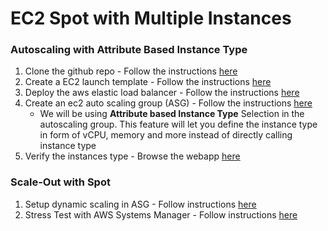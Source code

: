 # EC2 Spot with Multiple Instances
### Autoscaling with Attribute Based Instance Type
1. Clone the github repo - Follow the instructions <a href="https://ec2spotworkshops.com/ec2-auto-scaling-with-multiple-instance-types-and-purchase-options/clone_github.html" target="_blank">here</a>
2. Create a EC2 launch template - Follow the instructions <a href="https://ec2spotworkshops.com/ec2-auto-scaling-with-multiple-instance-types-and-purchase-options/create_lt.html" target="_blank">here</a>
3. Deploy the aws elastic load balancer - Follow the instructions <a href="https://ec2spotworkshops.com/ec2-auto-scaling-with-multiple-instance-types-and-purchase-options/deploy_lb.html" target="_blank">here</a>
4. Create an ec2 auto scaling group (ASG) - Follow the instructions <a href="https://ec2spotworkshops.com/ec2-auto-scaling-with-multiple-instance-types-and-purchase-options/create_asg.html" target="_blank">here</a>
   - We will be using **Attribute based Instance Type** Selection in the autoscaling group. This feature will let you define the instance type in form of vCPU, memory and more instead of directly calling instance type
5. Verify the instances type - Browse the webapp <a href="https://ec2spotworkshops.com/ec2-auto-scaling-with-multiple-instance-types-and-purchase-options/browse_app.html" target="_blank">here</a>

### Scale-Out with Spot

1. Setup dynamic scaling in ASG - Follow instructions <a href="https://ec2spotworkshops.com/ec2-auto-scaling-with-multiple-instance-types-and-purchase-options/scale_dynamic.html" target="_blank">here</a>
2. Stress Test with AWS Systems Manager - Follow instructions <a href="https://ec2spotworkshops.com/ec2-auto-scaling-with-multiple-instance-types-and-purchase-options/stress_ssm.html" target="_blank">here</a> 
